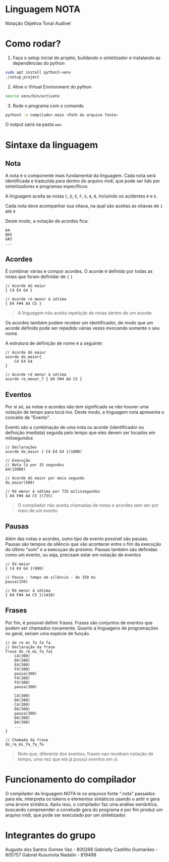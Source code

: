 # Linguagem NOTA
Notação Objetiva Tonal Audível

# Como rodar?
1. Faça o setup inicial do projeto, buildando o sintetizador e instalando as dependências do python
```sh
sudo apt install python3-venv
./setup_project
```
2. Ative o Virtual Environment do python
```sh
source venv/bin/activate
```
3. Rode o programa com o comando
```sh
python3 -m compilador.main <Path do arquivo fonte>
```
O output sairá na pasta `wav`

# Sintaxe da linguagem
## Nota
A nota é o componente mais fundamental da linguagem. Cada nota será identificada e traduzida para dentro do arquivo midi, que pode ser lido por sintetizadores e programas específicos.

A linguagem aceita as notas `C`, `D`, `E`, `F`, `G`, `A`, `B`, incluindo os acidentes `#` e `b`.

Cada nota deve acompanhar sua oitava, na qual são aceitas as oitavas de `1` até `8`

Deste modo, a notação de acordes fica:

```
A4
Bb5
G#3
...
```
## Acordes
É combinar várias e compor acordes. O acorde é definido por todas as notas que foram definidar de `{` `}`
```
// Acorde dó maior
{ C4 E4 G4 }

// Acorde ré menor à sétima 
{ D4 F#4 A4 C5 }
```
> A linguagem não aceita repetição de notas dentro de um acorde

Os acordes também podem receber um identificador, de modo que um acorde definido pode ser repedido várias vezes invocando somente o seu nome.

A estrutura de definição de nome é a seguinte:
```
// Acorde dó maior
acorde do_maior{
    C4 E4 G4
}

// Acorde ré menor à sétima 
acorde re_menor_7 { D4 F#4 A4 C5 }
```

## Eventos
Por si só, as notas e acordes não tem significado se não houver uma notação de tempo para tocá-los. Deste modo, a linguagem nota apresenta o conceito de "Evento".

Evento são a combinação de uma nota ou acorde (identificador ou definição imediata) seguida pelo tempo que eles devem ser tocados em milisegundos
```
// Declarações
acorde do_maior { C4 E4 G4 }(1000)

// Execução
// Nota lá por 15 segundos
A4(15000)

// Acorde dó maior por meio segundo
do_maior(500)

// Ré menor à sétima por 735 milissegundos
{ D4 F#4 A4 C5 }(735)
```
> O compilador não aceita chamadas de notas e acordes sem ser por meio de um evento
## Pausas
Além das notas e acordes, outro tipo de evento possível são pausas. Pausas são tempos de silêncio que vão acontecer entre o fim da execução do último "som" e a execuçao do próximo. Pausas também são definidas como um evento, ou seja, precisam estar em notação de eventos
```
// Dó maior
{ C4 E4 G4 }(900)

// Pausa - tempo em silêncio - de 150 ms
pausa(150)

// Ré menor à sétima 
{ D4 F#4 A4 C5 }(1410)
``` 

## Frases
Por fim, é possível definir frases. Frases são conjuntos de eventos que podem ser chamados novamente. Quanto a linguagens de programações no geral, seriam uma espécie de função.


```
// do re mi fa fa fa
// Declaração da frase
frase do_re_mi_fa_fa{
    C4(300)
    D4(300)
    E4(300)
    F4(300)
    pausa(300)
    F4(300)
    F4(300)
    pausa(300)

    C4(300)
    D4(300)
    C4(300)
    D4(300)
    pausa(300)
    D4(300)
    D4(300)
    ...
}

// Chamada da frase
do_re_mi_fa_fa_fa
``` 
> Note que, diferente dos eventos, frases nao recebem notação de tempo, uma vez que ela já possui eventos em si.


# Funcionamento do compilador
O compilador da linguagem NOTA le os arquivos fonte ".nota" passados para ele, interpreta os tokens e elementos sintáticos usando o antlr e gera uma árvore sintática. Após isso, o compilador faz uma análise semântica, buscando compreender a corretude gera do programa e por fim produz um arquivo midi, que pode ser executado por um sintetizador.



# Integrantes do grupo
Augusto dos Santos Gomes Vaz - 800268
Gabrielly Castilho Guimarães - 805757
Gabriel Kusumota Nadalin - 819498